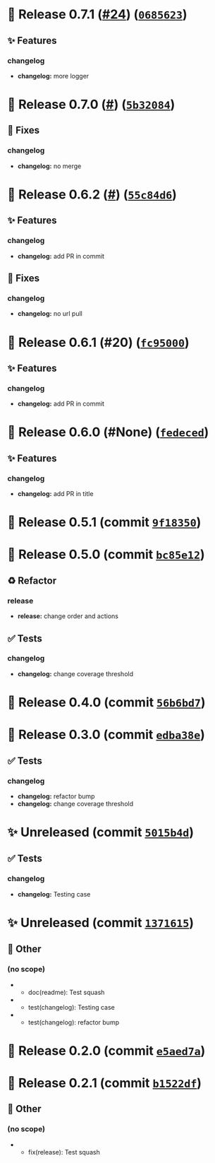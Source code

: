 # 🚀 Release 0.7.1 ([#24](https://github.com/the-reacher-data/dummy-massive-kit/pull/24)) ([`0685623`](https://github.com/the-reacher-data/dummy-massive-kit/commit/0685623d5dac8103b5ce72768d0e836dbc200040))


## ✨ Features
### changelog
- **changelog:** more logger











# 🚀 Release 0.7.0 ([#](https://github.com/the-reacher-data/dummy-massive-kit/pull/)) ([`5b32084`](https://github.com/the-reacher-data/dummy-massive-kit/commit/5b32084d5ac11c398221f5377fef15fca40c48da))



## 🐛 Fixes
### changelog
- **changelog:** no merge










# 🚀 Release 0.6.2 ([#](https://github.com/the-reacher-data/dummy-massive-kit/pull/)) ([`55c84d6`](https://github.com/the-reacher-data/dummy-massive-kit/commit/55c84d63fe6a44aa57932d7a9ebb36ae42cf32f2))


## ✨ Features
### changelog
- **changelog:** add PR in commit


## 🐛 Fixes
### changelog
- **changelog:** no url pull










# 🚀 Release 0.6.1 (#20) ([`fc95000`](https://github.com/the-reacher-data/dummy-massive-kit/commit/fc950001036431177b4f9c072a0d0331e994648b))


## ✨ Features
### changelog
- **changelog:** add PR in commit











# 🚀 Release 0.6.0 (#None) ([`fedeced`](https://github.com/the-reacher-data/dummy-massive-kit/commit/fedecedcc49549787b17dcba691b86c12baf14ee))


## ✨ Features
### changelog
- **changelog:** add PR in title











# 🚀 Release 0.5.1 (commit [`9f18350`](https://github.com/the-reacher-data/dummy-massive-kit/commit/9f1835020c24768a548caa03d14f99a5fca38a0b))












# 🚀 Release 0.5.0 (commit [`bc85e12`](https://github.com/the-reacher-data/dummy-massive-kit/commit/bc85e12025c2e26daeb583a7061dd364a74ad59b))






## ♻️ Refactor
### release
- **release:** change order and actions



## ✅ Tests
### changelog
- **changelog:** change coverage threshold





# 🚀 Release 0.4.0 (commit [`56b6bd7`](https://github.com/the-reacher-data/dummy-massive-kit/commit/56b6bd7b88dedc58062bdf5fc17b0f09b99cf181))












# 🚀 Release 0.3.0 (commit [`edba38e`](https://github.com/the-reacher-data/dummy-massive-kit/commit/edba38ea8bdc71ba384900214efa77d97f77fc55))








## ✅ Tests
### changelog
- **changelog:** refactor bump
- **changelog:** change coverage threshold





# ✨ Unreleased (commit [`5015b4d`](https://github.com/the-reacher-data/dummy-massive-kit/commit/5015b4d5a7af1529d57d5c7cecc3e435565e3a99))








## ✅ Tests
### changelog
- **changelog:** Testing case





# ✨ Unreleased (commit [`1371615`](https://github.com/the-reacher-data/dummy-massive-kit/commit/13716157f41d6550010ca31f898aa56ba889dfee))










## 🔖 Other
### (no scope)
- * doc(readme): Test squash
- * test(changelog): Testing case
- * test(changelog): refactor bump



# 🚀 Release 0.2.0 (commit [`e5aed7a`](https://github.com/the-reacher-data/dummy-massive-kit/commit/e5aed7ac14e0809048f09c365859a5f98e38c3bc))












# 🚀 Release 0.2.1 (commit [`b1522df`](https://github.com/the-reacher-data/dummy-massive-kit/commit/b1522df6568426f46d39f882cbee9c138f809d64))










## 🔖 Other
### (no scope)
- * fix(release): Test squash
